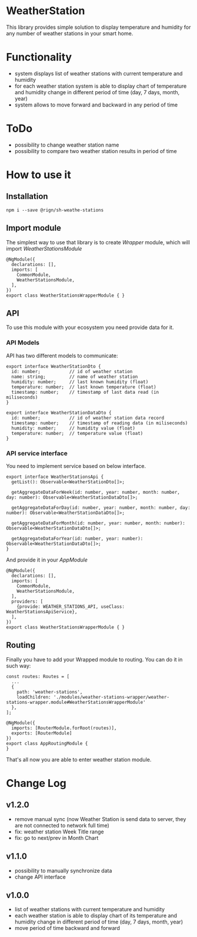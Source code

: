 # WeatherStation

This library provides simple solution to display temperature and humidity for any number of weather stations in your smart home.

# Functionality

- system displays list of weather stations with current temperature and humidity 
- for each weather station system is able to display chart of temperature and humidity change in different period of time (day, 7 days, month, year)
- system allows to move forward and backward in any period of time

# ToDo

- possibility to change weather station name
- possibility to compare two weather station results in period of time

# How to use it

## Installation

    npm i --save @rign/sh-weathe-stations

## Import module

The simplest way to use that library is to create _Wrapper_ module, which will import _WeatherStationsModule_

    @NgModule({
      declarations: [],
      imports: [
        CommonModule,
        WeatherStationsModule,
      ],
    })
    export class WeatherStationsWrapperModule { }
    
## API

To use this module with your ecosystem you need provide data for it.

### API Models

API has two different models to communicate:

    export interface WeatherStationDto {
      id: number;           // id of weather station
      name: string;         // name of weather station
      humidity: number;     // last known humidity (float)
      temperature: number;  // last known temperature (float)
      timestamp: number;    // timestamp of last data read (in miliseconds)
    }

    export interface WeatherStationDataDto {
      id: number;           // id of weather station data record
      timestamp: number;    // timestamp of reading data (in miliseconds)
      humidity: number;     // humidity value (float)
      temperature: number;  // temperature value (float)
    }

### API service interface

You need to implement service based on below interface.

    export interface WeatherStationsApi {
      getList(): Observable<WeatherStationDto[]>;
    
      getAggregateDataForWeek(id: number, year: number, month: number, day: number): Observable<WeatherStationDataDto[]>;
    
      getAggregateDataForDay(id: number, year: number, month: number, day: number): Observable<WeatherStationDataDto[]>;
    
      getAggregateDataForMonth(id: number, year: number, month: number): Observable<WeatherStationDataDto[]>;
    
      getAggregateDataForYear(id: number, year: number): Observable<WeatherStationDataDto[]>;
    }

And provide it in your _AppModule_ 
    
    @NgModule({
      declarations: [],
      imports: [
        CommonModule,
        WeatherStationsModule,
      ],
      providers: [
        {provide: WEATHER_STATIONS_API, useClass: WeatherStationsApiService},
      ],
    })
    export class WeatherStationsWrapperModule { }



## Routing

Finally you have to add your Wrapped module to routing. You can do it in such way:


    const routes: Routes = [
      ... 
      {
        path: 'weather-stations',
        loadChildren: './modules/weather-stations-wrapper/weather-stations-wrapper.module#WeatherStationsWrapperModule'
      },
    ];
    
    @NgModule({
      imports: [RouterModule.forRoot(routes)],
      exports: [RouterModule]
    })
    export class AppRoutingModule {
    }
    
That's all now you are able to enter weather station module.


# Change Log

## v1.2.0

- remove manual sync (now Weather Station is send data to server, they are not connected to network full time)
- fix: weather station Week Title range
- fix: go to next/prev in Month Chart

## v1.1.0

- possibility to manually synchronize data
- change API interface

## v1.0.0

- list of weather stations with current temperature and humidity 
- each weather station is able to display chart of its temperature and humidity change in different period of time (day, 7 days, month, year)
- move period of time backward and forward

